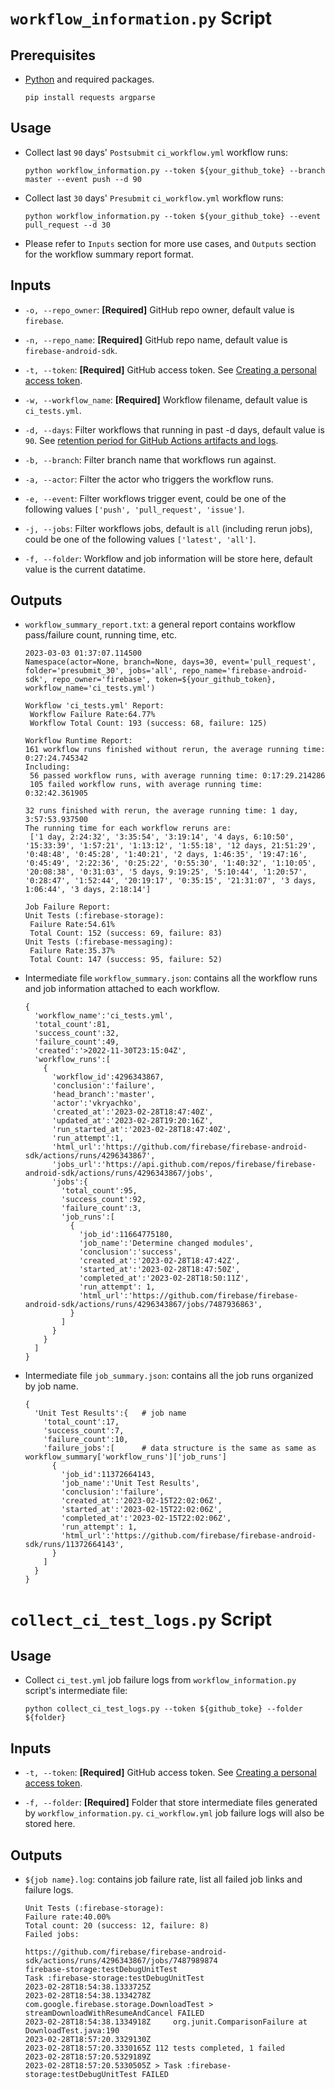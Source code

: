 # `workflow_information.py` Script

## Prerequisites

- [Python](https://www.python.org/) and required packages.
  ```
  pip install requests argparse
  ```

## Usage

- Collect last `90` days' `Postsubmit` `ci_workflow.yml` workflow runs:

  ```
  python workflow_information.py --token ${your_github_toke} --branch master --event push --d 90
  ```

- Collect last `30` days' `Presubmit` `ci_workflow.yml` workflow runs:

  ```
  python workflow_information.py --token ${your_github_toke} --event pull_request --d 30
  ```

- Please refer to `Inputs` section for more use cases, and `Outputs` section for the workflow summary report format.

## Inputs

- `-o, --repo_owner`: **[Required]** GitHub repo owner, default value is `firebase`.

- `-n, --repo_name`: **[Required]** GitHub repo name, default value is `firebase-android-sdk`.

- `-t, --token`: **[Required]** GitHub access token. See [Creating a personal access token](https://docs.github.com/en/authentication/keeping-your-account-and-data-secure/creating-a-personal-access-token).

- `-w, --workflow_name`: **[Required]** Workflow filename, default value is `ci_tests.yml`.

- `-d, --days`: Filter workflows that running in past -d days, default value is `90`. See [retention period for GitHub Actions artifacts and logs](https://docs.github.com/en/organizations/managing-organization-settings/configuring-the-retention-period-for-github-actions-artifacts-and-logs-in-your-organization).

- `-b, --branch`: Filter branch name that workflows run against.

- `-a, --actor`: Filter the actor who triggers the workflow runs.

- `-e, --event`: Filter workflows trigger event, could be one of the following values `['push', 'pull_request', 'issue']`.

- `-j, --jobs`: Filter workflows jobs, default is `all` (including rerun jobs), could be one of the following values `['latest', 'all']`.

- `-f, --folder`: Workflow and job information will be store here, default value is the current datatime.

## Outputs

- `workflow_summary_report.txt`: a general report contains workflow pass/failure count, running time, etc.

  ```
  2023-03-03 01:37:07.114500
  Namespace(actor=None, branch=None, days=30, event='pull_request', folder='presubmit_30', jobs='all', repo_name='firebase-android-sdk', repo_owner='firebase', token=${your_github_token}, workflow_name='ci_tests.yml')

  Workflow 'ci_tests.yml' Report:
   Workflow Failure Rate:64.77%
   Workflow Total Count: 193 (success: 68, failure: 125)

  Workflow Runtime Report:
  161 workflow runs finished without rerun, the average running time: 0:27:24.745342
  Including:
   56 passed workflow runs, with average running time: 0:17:29.214286
   105 failed workflow runs, with average running time: 0:32:42.361905

  32 runs finished with rerun, the average running time: 1 day, 3:57:53.937500
  The running time for each workflow reruns are:
   ['1 day, 2:24:32', '3:35:54', '3:19:14', '4 days, 6:10:50', '15:33:39', '1:57:21', '1:13:12', '1:55:18', '12 days, 21:51:29', '0:48:48', '0:45:28', '1:40:21', '2 days, 1:46:35', '19:47:16', '0:45:49', '2:22:36', '0:25:22', '0:55:30', '1:40:32', '1:10:05', '20:08:38', '0:31:03', '5 days, 9:19:25', '5:10:44', '1:20:57', '0:28:47', '1:52:44', '20:19:17', '0:35:15', '21:31:07', '3 days, 1:06:44', '3 days, 2:18:14']

  Job Failure Report:
  Unit Tests (:firebase-storage):
   Failure Rate:54.61%
   Total Count: 152 (success: 69, failure: 83)
  Unit Tests (:firebase-messaging):
   Failure Rate:35.37%
   Total Count: 147 (success: 95, failure: 52)
  ```

- Intermediate file `workflow_summary.json`: contains all the workflow runs and job information attached to each workflow.

  ```
  {
    'workflow_name':'ci_tests.yml',
    'total_count':81,
    'success_count':32,
    'failure_count':49,
    'created':'>2022-11-30T23:15:04Z',
    'workflow_runs':[
      {
        'workflow_id':4296343867,
        'conclusion':'failure',
        'head_branch':'master',
        'actor':'vkryachko',
        'created_at':'2023-02-28T18:47:40Z',
        'updated_at':'2023-02-28T19:20:16Z',
        'run_started_at':'2023-02-28T18:47:40Z',
        'run_attempt':1,
        'html_url':'https://github.com/firebase/firebase-android-sdk/actions/runs/4296343867',
        'jobs_url':'https://api.github.com/repos/firebase/firebase-android-sdk/actions/runs/4296343867/jobs',
        'jobs':{
          'total_count':95,
          'success_count':92,
          'failure_count':3,
          'job_runs':[
            {
              'job_id':11664775180,
              'job_name':'Determine changed modules',
              'conclusion':'success',
              'created_at':'2023-02-28T18:47:42Z',
              'started_at':'2023-02-28T18:47:50Z',
              'completed_at':'2023-02-28T18:50:11Z',
              'run_attempt': 1,
              'html_url':'https://github.com/firebase/firebase-android-sdk/actions/runs/4296343867/jobs/7487936863',
            }
          ]
        }
      }
    ]
  }
  ```

- Intermediate file `job_summary.json`: contains all the job runs organized by job name.
  ```
  {
    'Unit Test Results':{   # job name
      'total_count':17,
      'success_count':7,
      'failure_count':10,
      'failure_jobs':[      # data structure is the same as same as workflow_summary['workflow_runs']['job_runs']
        {
          'job_id':11372664143,
          'job_name':'Unit Test Results',
          'conclusion':'failure',
          'created_at':'2023-02-15T22:02:06Z',
          'started_at':'2023-02-15T22:02:06Z',
          'completed_at':'2023-02-15T22:02:06Z',
          'run_attempt': 1,
          'html_url':'https://github.com/firebase/firebase-android-sdk/runs/11372664143',
        }
      ]
    }
  }
  ```

# `collect_ci_test_logs.py` Script

## Usage

- Collect `ci_test.yml` job failure logs from `workflow_information.py` script's intermediate file:
  ```
  python collect_ci_test_logs.py --token ${github_toke} --folder ${folder}
  ```

## Inputs

- `-t, --token`: **[Required]** GitHub access token. See [Creating a personal access token](https://docs.github.com/en/authentication/keeping-your-account-and-data-secure/creating-a-personal-access-token).

- `-f, --folder`: **[Required]** Folder that store intermediate files generated by `workflow_information.py`. `ci_workflow.yml` job failure logs will also be stored here.

## Outputs

- `${job name}.log`: contains job failure rate, list all failed job links and failure logs.

  ```
  Unit Tests (:firebase-storage):
  Failure rate:40.00%
  Total count: 20 (success: 12, failure: 8)
  Failed jobs:

  https://github.com/firebase/firebase-android-sdk/actions/runs/4296343867/jobs/7487989874
  firebase-storage:testDebugUnitTest
  Task :firebase-storage:testDebugUnitTest
  2023-02-28T18:54:38.1333725Z
  2023-02-28T18:54:38.1334278Z com.google.firebase.storage.DownloadTest > streamDownloadWithResumeAndCancel FAILED
  2023-02-28T18:54:38.1334918Z     org.junit.ComparisonFailure at DownloadTest.java:190
  2023-02-28T18:57:20.3329130Z
  2023-02-28T18:57:20.3330165Z 112 tests completed, 1 failed
  2023-02-28T18:57:20.5329189Z
  2023-02-28T18:57:20.5330505Z > Task :firebase-storage:testDebugUnitTest FAILED
  ```
